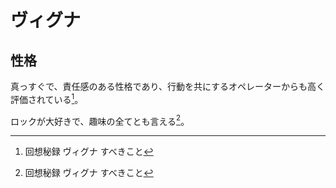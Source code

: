 # ヴィグナ

## 性格

真っすぐで、責任感のある性格であり、行動を共にするオペレーターからも高く評価されている[^record-vigna-1]。

ロックが大好きで、趣味の全てとも言える[^record-vigna-1]。

[^record-vigna-1]: 回想秘録 ヴィグナ すべきこと
